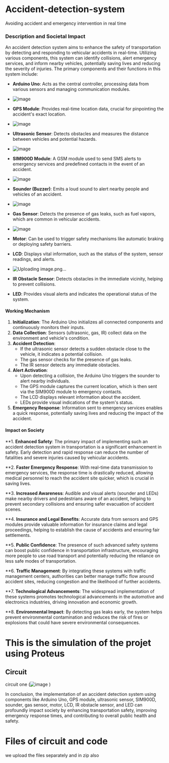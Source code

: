 # Accident-detection-system
Avoiding accident and emergency intervention in real time
### **Description and Societal Impact**
An accident detection system aims to enhance the safety of transportation by detecting and responding to vehicular accidents in real-time. Utilizing various components, this system can identify collisions, alert emergency services, and inform nearby vehicles, potentially saving lives and reducing the severity of injuries. The primary components and their functions in this system include:

- **Arduino Uno**: Acts as the central controller, processing data from various sensors and managing communication modules.
- ![image](https://github.com/user-attachments/assets/d8748d0f-6dcb-4b1c-b8a8-7784cf7d5f73)

- **GPS Module**: Provides real-time location data, crucial for pinpointing the accident's exact location.
- ![image](https://github.com/user-attachments/assets/df930a57-b2a6-40cb-9baf-7c26fa61091e)

- **Ultrasonic Sensor**: Detects obstacles and measures the distance between vehicles and potential hazards.
- ![image](https://github.com/user-attachments/assets/dfe3b5de-c81f-4084-ad4a-e6657e1ab258)

- **SIM900D Module**: A GSM module used to send SMS alerts to emergency services and predefined contacts in the event of an accident.
- ![image](https://github.com/user-attachments/assets/28b15838-5991-4d5d-9b84-6f1bdfc60e8b)

- **Sounder (Buzzer)**: Emits a loud sound to alert nearby people and vehicles of an accident.
- ![image](https://github.com/user-attachments/assets/97d3ccf8-91d7-4522-98f8-85fbfba0925c)

- **Gas Sensor**: Detects the presence of gas leaks, such as fuel vapors, which are common in vehicular accidents.
- ![image](https://github.com/user-attachments/assets/bc200edb-5691-4b0c-86a0-a8f2f8f76710)

- **Motor**: Can be used to trigger safety mechanisms like automatic braking or deploying safety barriers.
- **LCD**: Displays vital information, such as the status of the system, sensor readings, and alerts.
- ![Uploading image.png…]()

- **IR Obstacle Sensor**: Detects obstacles in the immediate vicinity, helping to prevent collisions.
- **LED**: Provides visual alerts and indicates the operational status of the system.

#### **Working Mechanism**

1. **Initialization**: The Arduino Uno initializes all connected components and continuously monitors their inputs.
2. **Data Collection**: Sensors (ultrasonic, gas, IR) collect data on the environment and vehicle's condition.
3. **Accident Detection**:
   - If the ultrasonic sensor detects a sudden obstacle close to the vehicle, it indicates a potential collision.
   - The gas sensor checks for the presence of gas leaks.
   - The IR sensor detects any immediate obstacles.
4. **Alert Activation**:
   - Upon detecting a collision, the Arduino Uno triggers the sounder to alert nearby individuals.
   - The GPS module captures the current location, which is then sent via the SIM900D module to emergency contacts.
   - The LCD displays relevant information about the accident.
   - LEDs provide visual indications of the system's status.
5. **Emergency Response**: Information sent to emergency services enables a quick response, potentially saving lives and reducing the impact of the accident.

#### **Impact on Society**

**1. **Enhanced Safety**: The primary impact of implementing such an accident detection system in transportation is a significant enhancement in safety. Early detection and rapid response can reduce the number of fatalities and severe injuries caused by vehicular accidents.

**2. **Faster Emergency Response**: With real-time data transmission to emergency services, the response time is drastically reduced, allowing medical personnel to reach the accident site quicker, which is crucial in saving lives.

**3. **Increased Awareness**: Audible and visual alerts (sounder and LEDs) make nearby drivers and pedestrians aware of an accident, helping to prevent secondary collisions and ensuring safer evacuation of accident scenes.

**4. **Insurance and Legal Benefits**: Accurate data from sensors and GPS modules provide valuable information for insurance claims and legal proceedings, helping to establish the cause of accidents and ensuring fair settlements.

**5. **Public Confidence**: The presence of such advanced safety systems can boost public confidence in transportation infrastructure, encouraging more people to use road transport and potentially reducing the reliance on less safe modes of transportation.

**6. **Traffic Management**: By integrating these systems with traffic management centers, authorities can better manage traffic flow around accident sites, reducing congestion and the likelihood of further accidents.

**7. **Technological Advancements**: The widespread implementation of these systems promotes technological advancements in the automotive and electronics industries, driving innovation and economic growth.

**8. **Environmental Impact**: By detecting gas leaks early, the system helps prevent environmental contamination and reduces the risk of fires or explosions that could have severe environmental consequences.


# This is the simulation of the projet using Proteus 
## Circuit
circuit one (![image](https://github.com/user-attachments/assets/88b947f7-30fd-44ac-ace8-2ae5f2b8205e)
)


In conclusion, the implementation of an accident detection system using components like Arduino Uno, GPS module, ultrasonic sensor, SIM900D, sounder, gas sensor, motor, LCD, IR obstacle sensor, and LED can profoundly impact society by enhancing transportation safety, improving emergency response times, and contributing to overall public health and safety.


# Files of circuit and code 
we upload the files separately and in zip also

